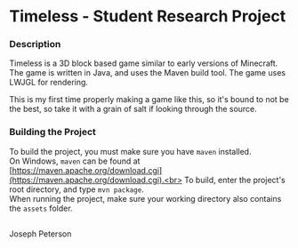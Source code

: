 # Timeless - Student Research Project

### Description
Timeless is a 3D block based game similar to early versions of Minecraft.
The game is written in Java, and uses the Maven build tool.
The game uses LWJGL for rendering.

This is my first time properly making a game like this, so it's bound to not be the best, so take it with a grain of salt if looking through the source.

### Building the Project
To build the project, you must make sure you have `maven` installed.<br>
On Windows, `maven` can be found at [https://maven.apache.org/download.cgi](https://maven.apache.org/download.cgi).<br>
To build, enter the project's root directory, and type `mvn package`.<br>
When running the project, make sure your working directory also contains the `assets` folder.

##
Joseph Peterson
